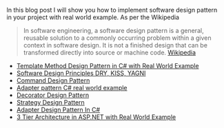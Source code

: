 In this blog post I will show you how to implement software design pattern in your project with real world example. 
As per the Wikipedia

>In software engineering, a software design pattern is a general, reusable solution to a commonly occurring problem within a given context in software design. It is not a finished design that can be transformed directly into source or machine code. [Wikipedia](https://en.wikipedia.org/wiki/Software_design_pattern)

 - [Template Method Design Pattern in C# with Real World Example](https://www.codeguru.co.in/2021/06/template-method-design-pattern-in-c.html "Template Method Design Pattern in C# with Real World Example")
 - [Software Design Principles DRY, KISS, YAGNI](https://www.codeguru.co.in/2021/05/software-design-principles-dry-kiss.html "Software Design Principles DRY, KISS, YAGNI")
 - [Command Design Pattern](https://www.codeguru.co.in/2020/05/command-design-pattern.html "Command Design Pattern")
 - [Adapter pattern C# real world example](https://www.codeguru.co.in/2020/05/adapter-design-pattern.html "Adapter pattern C# real world example")
 - [Decorator Design Pattern](https://www.codeguru.co.in/2014/09/decorator-design-pattern.html "Decorator Design Pattern")
 - [Strategy Design Pattern](https://www.codeguru.co.in/2014/09/strategy-design-pattern.html "Strategy Design Pattern")
 - [Adapter Design Pattern In C#](https://www.codeguru.co.in/2014/09/adapter-design-pattern.html "Adapter Design Pattern In C#")
 - [3 Tier Architecture in ASP.NET with Real World Example](https://www.codeguru.co.in/2010/09/3-tier-architecture-in-aspnet.html "3 Tier Architecture in ASP.NET with Real World Example")

<!--stackedit_data:
eyJoaXN0b3J5IjpbMTI2MDg0ODQxN119
-->